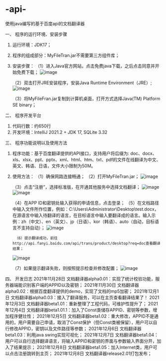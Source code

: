 # -api-
使用java编写的基于百度api的文档翻译器

一、	程序的运行环境、安装步骤
1. 运行环境：JDK17；
2. 程序的组成部分：MyFileTran.jar不需要第三方组件库；
3. 安装步骤：
	（1）进入Java官方网站，点击免费java下载，之后点击同意并开始免费下载；
	![image](https://user-images.githubusercontent.com/81380030/194013631-4e8cec55-e9af-44ef-9c1c-97e2cf4dcc76.png)

	（2）双击打开JRE安装程序，安装Java Runtime Environment（JRE）;
	![image](https://user-images.githubusercontent.com/81380030/194013664-f6a066ab-3a90-442b-9016-b8607f371f1b.png)

	（3）将MyFileFran.jar复制到计算机桌面，打开方式选择Java(TM) Platform SE binary；
  
二、	程序开发平台
1. 代码行数：约650行
2. 开发环境：IntelliJ 2021.2 + JDK 17, SQLite 3.32

三、	程序功能说明以及使用方法
1. 程序功能：基于百度翻译提供的API接口，支持用户将后缀为: doc、docx、xls、xlsx、ppt、pptx、xml、html、htm、txt、pdf的文件在线翻译为中文、英文、韩语、日语，文件大小限制为50M。
2. 使用方法：
	（1）确保网路连接畅通；
	（2）打开MyFileTran.jar；
![image](https://user-images.githubusercontent.com/81380030/194013694-2edc9828-a778-4aa7-960a-1c8756c75645.png)

	（3）点击“注册”，选择标准版，在开通其他服务中选择文档翻译；
	![image](https://user-images.githubusercontent.com/81380030/194013730-bd53586d-c4ec-444e-93e6-4a0de85d1797.png)
	![image](https://user-images.githubusercontent.com/81380030/194013750-5a63bcc4-61e1-42b7-862e-f1a7e5581a06.png)

	（4）在APP ID和密钥处输入获得的申请信息，点击登录；
        （5）在文档路径中输入文件所作位置，例如：C:\Users\Administrator\Desktop\test.docx，在源语言中输入待翻译的语言，在目标语言中输入要翻译成的语言。输入示例：zh（中文）、en（英文）、jp（日语）、kor（韩语）、auto（自动，目标语言不支持自动）；
 	 ![image](https://user-images.githubusercontent.com/81380030/194013782-32601916-a396-40cd-b9b2-18908bd90dc3.png)

        （6）提示翻译成功，前往http://api.fanyi.baidu.com/api/trans/product/desktop?req=doc查看翻译结果；
	  ![image](https://user-images.githubusercontent.com/81380030/194013850-518a4400-62d6-4a1d-a7df-c3cb84bedcfe.png)

	（7）如果提示翻译失败，则按照提示检查并修改配置；
	![image](https://user-images.githubusercontent.com/81380030/194013920-7fcc6e7e-6ebe-49e8-a339-21b55a628a4b.png)


四、	开发日志
2021年11月28日 文档翻译器alpha0.01：实现了统计校验功能，服务器端能识别客户端的APPID以及密钥；
2021年11月30日 文档翻译器alpha0.02：根据百度翻译提供的demo，实现了文档的mp5加密；
2021年12月1日 文档翻译器alpha0.03：接入了翻译服务，可以在主页查看翻译结果了！
2021年12月3日 文档翻译器beta1.01：重新整理了工程代码，可维护性提升了；
2021年12月4日 文档翻译器beta1.01.1：加入了Const类储存APPID、密钥等参数，增加程序健壮性；
2021年12月5日 文档翻译器beta1.02：重大修改，APPID不是通用的，用户需要自己申请，取消了Const保护（但Const类被保留），用户可以自行修改APPID，密钥以及文件路径等参数；
2021年12月6日 文档翻译器beta1.03：利用java swing实现可视化；
2021年12月7日 文档翻译器beta1.04：用户可以自行选择翻译语言，将输入APPID和密钥的界面与参数输入界面分开，加入了结果提示；
2021年12月8日 文档翻译器beta1.05：加入Internet类，用户可以点击注册跳转到主页；
2021年12月8日 文档翻译器release2.01打包发布； 
